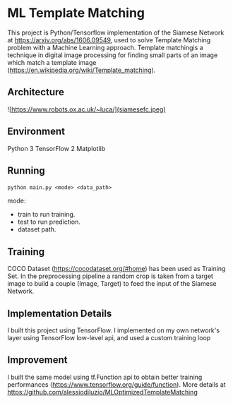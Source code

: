 # ML Template Matching

This project is Python/Tensorflow implementation of the Siamese Network at https://arxiv.org/abs/1606.09549, used to solve Template Matching problem with  a Machine Learning approach.
Template matchingis a technique in digital image processing for finding small parts of an image which match a template image (https://en.wikipedia.org/wiki/Template_matching).

## Architecture

![https://www.robots.ox.ac.uk/~luca/](siamesefc.jpeg)

## Environment
Python 3
TensorFlow 2
Matplotlib 

## Running 
```
python main.py <mode> <data_path>
```

mode:
  - train to run training.
  - test to run prediction.
  - dataset path.
  
## Training
COCO Dataset (https://cocodataset.org/#home) has been used as Training Set.
In the preprocessing pipeline a random crop is taken from a target image to build a couple (Image, Target) to feed the input of the Siamese Network.
  
## Implementation Details
  
I built this project using TensorFlow.
I implemented on my own network's layer using TensorFlow low-level api, and used a custom training loop

## Improvement

I built the same model using tf.Function api to obtain better training performances (https://www.tensorflow.org/guide/function).
More details at https://github.com/alessiodiluzio/MLOptimizedTemplateMatching
